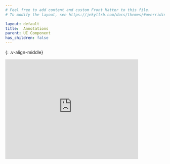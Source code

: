 ```yaml
---
# Feel free to add content and custom Front Matter to this file.
# To modify the layout, see https://jekyllrb.com/docs/themes/#overriding-theme-defaults

layout: default
title:  Annotations
parent: UI Component
has_children: false
---
```

{: .v-align-middle}
<iframe width="420" height="315" src="https://www.youtube.com/embed/aIYSQbBrETk" frameborder="0" allowfullscreen></iframe>
